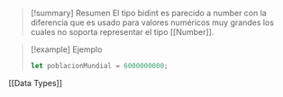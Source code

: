 >[!summary] Resumen
>El tipo bidint es parecido a number con la diferencia que es usado para valores numéricos muy grandes los cuales no soporta representar el tipo [[Number]].

>[!example] Ejemplo
>```javascript
>let poblacionMundial = 6000000000;
>```

[[Data Types]]